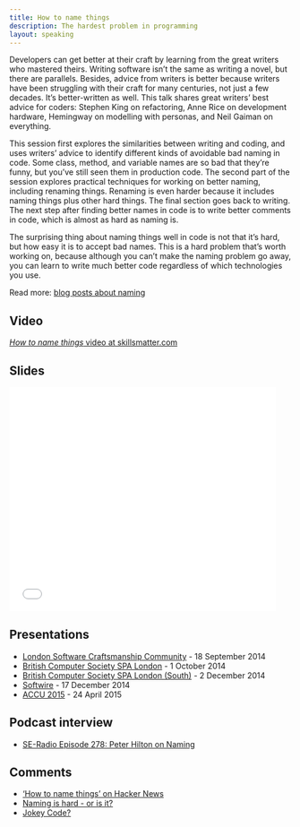 ```yaml
---
title: How to name things
description: The hardest problem in programming
layout: speaking
---
```


Developers can get better at their craft by learning from the great writers who mastered theirs. Writing software isn’t the same as writing a novel, but there are parallels. Besides, advice from writers is better because writers have been struggling with their craft for many centuries, not just a few decades. It’s better-written as well. This talk shares great writers’ best advice for coders: Stephen King on refactoring, Anne Rice on development hardware, Hemingway on modelling with personas, and Neil Gaiman on everything.

This session first explores the similarities between writing and coding, and uses writers’ advice to identify different kinds of avoidable bad naming in code. Some class, method, and variable names are so bad that they’re funny, but you’ve still seen them in production code. The second part of the session explores practical techniques for working on better naming, including renaming things. Renaming is even harder because it includes naming things plus other hard things. The final section goes back to writing. The next step after finding better names in code is to write better comments in code, which is almost as hard as naming is.

The surprising thing about naming things well in code is not that it’s hard, but how easy it is to accept bad names. This is a hard problem that’s worth working on, because although you can’t make the naming problem go away, you can learn to write much better code regardless of which technologies you use.

Read more: [blog posts about naming](../tag/naming)

## Video

[_How to name things_ video at skillsmatter.com](https://skillsmatter.com/skillscasts/5747-how-to-name-things-the-solution-to-the-hardest-problem-in-programming)

## Slides

<iframe src="//www.slideshare.net/slideshow/embed_code/39383508" width="476" height="400" frameborder="0" marginwidth="0" marginheight="0" scrolling="no"></iframe>

## Presentations

* [London Software Craftsmanship Community](http://www.meetup.com/london-software-craftsmanship/events/206817472/) - 18 September 2014
* [British Computer Society SPA London](http://www.eventbrite.co.uk/e/spa-282-how-to-name-things-the-solution-to-the-hardest-problem-in-programming-tickets-13317502007) - 1 October 2014
* [British Computer Society SPA London (South)](http://www.bcs-spa.org/) - 2 December 2014
* [Softwire](http://www.softwire.com) - 17 December 2014
* [ACCU 2015](http://accu.org/index.php/conferences/accu_conference_2015/accu2015_schedule) - 24 April 2015

## Podcast interview

* [SE-Radio Episode 278: Peter Hilton on Naming](http://www.se-radio.net/2016/12/se-radio-episode-278-peter-hilton-on-naming/)

## Comments

* [‘How to name things’ on Hacker News](https://news.ycombinator.com/item?id=9598527)
* [Naming is hard - or is it?](http://www.levelofindirection.com/journal/2015/5/1/naming-is-hard-or-is-it.html)
* [Jokey Code?](http://wordaligned.org/articles/jokey-code)
